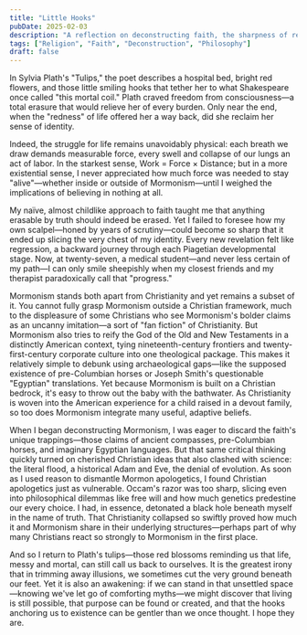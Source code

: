 ```yaml
---
title: "Little Hooks"
pubDate: 2025-02-03
description: "A reflection on deconstructing faith, the sharpness of reason, and finding new ways to anchor to life, inspired by Sylvia Plath."
tags: ["Religion", "Faith", "Deconstruction", "Philosophy"]
draft: false
---
```


In Sylvia Plath's "Tulips," the poet describes a hospital bed, bright red flowers, and those little smiling hooks that tether her to what Shakespeare once called "this mortal coil." Plath craved freedom from consciousness—a total erasure that would relieve her of every burden. Only near the end, when the "redness" of life offered her a way back, did she reclaim her sense of identity.

Indeed, the struggle for life remains unavoidably physical: each breath we draw demands measurable force, every swell and collapse of our lungs an act of labor. In the starkest sense, Work = Force × Distance; but in a more existential sense, I never appreciated how much force was needed to stay "alive"—whether inside or outside of Mormonism—until I weighed the implications of believing in nothing at all.

My naïve, almost childlike approach to faith taught me that anything erasable by truth should indeed be erased. Yet I failed to foresee how my own scalpel—honed by years of scrutiny—could become so sharp that it ended up slicing the very chest of my identity. Every new revelation felt like regression, a backward journey through each Piagetian developmental stage. Now, at twenty-seven, a medical student—and never less certain of my path—I can only smile sheepishly when my closest friends and my therapist paradoxically call that "progress."

Mormonism stands both apart from Christianity and yet remains a subset of it. You cannot fully grasp Mormonism outside a Christian framework, much to the displeasure of some Christians who see Mormonism's bolder claims as an uncanny imitation—a sort of "fan fiction" of Christianity. But Mormonism also tries to reify the God of the Old and New Testaments in a distinctly American context, tying nineteenth-century frontiers and twenty-first-century corporate culture into one theological package. This makes it relatively simple to debunk using archaeological gaps—like the supposed existence of pre-Columbian horses or Joseph Smith's questionable "Egyptian" translations. Yet because Mormonism is built on a Christian bedrock, it's easy to throw out the baby with the bathwater. As Christianity is woven into the American experience for a child raised in a devout family, so too does Mormonism integrate many useful, adaptive beliefs.

When I began deconstructing Mormonism, I was eager to discard the faith's unique trappings—those claims of ancient compasses, pre-Columbian horses, and imaginary Egyptian languages. But that same critical thinking quickly turned on cherished Christian ideas that also clashed with science: the literal flood, a historical Adam and Eve, the denial of evolution. As soon as I used reason to dismantle Mormon apologetics, I found Christian apologetics just as vulnerable. Occam's razor was too sharp, slicing even into philosophical dilemmas like free will and how much genetics predestine our every choice. I had, in essence, detonated a black hole beneath myself in the name of truth. That Christianity collapsed so swiftly proved how much it and Mormonism share in their underlying structures—perhaps part of why many Christians react so strongly to Mormonism in the first place.

And so I return to Plath's tulips—those red blossoms reminding us that life, messy and mortal, can still call us back to ourselves. It is the greatest irony that in trimming away illusions, we sometimes cut the very ground beneath our feet. Yet it is also an awakening: if we can stand in that unsettled space—knowing we've let go of comforting myths—we might discover that living is still possible, that purpose can be found or created, and that the hooks anchoring us to existence can be gentler than we once thought. I hope they are. 